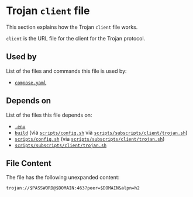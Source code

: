 # Trojan `client` file

This section explains how the Trojan `client` file works.

`client` is the URL file for the client for the Trojan protocol.

## Used by

List of the files and commands this file is used by:

- [`compose.yaml`](../../compose-yaml)

## Depends on 

List of the files this file depends on:

- [`.env`](../../environment)
- [`build`](../../build) (via [`scripts/config.sh`](../../scripts/config-sh) via [`scripts/subscripts/client/trojan.sh`](../../scripts/subscripts/client/trojan-sh))
- [`scripts/config.sh`](../../scripts/config-sh) (via [`scripts/subscripts/client/trojan.sh`](../../scripts/subscripts/client/trojan-sh))
- [`scripts/subscripts/client/trojan.sh`](../../scripts/subscripts/client/trojan-sh)

## File Content

The file has the following unexpanded content:

```url
trojan://$PASSWORD@$DOMAIN:463?peer=$DOMAIN&alpn=h2
```
